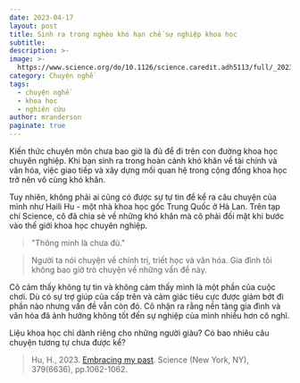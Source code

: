 ```yaml
---
date: 2023-04-17
layout: post
title: Sinh ra trong nghèo khó hạn chế sự nghiệp khoa học
subtitle:
description: >-
image: >-
  https://www.science.org/do/10.1126/science.caredit.adh5113/full/_20230310_wl.jpg
category: Chuyện nghề
tags:
  - chuyện nghề
  - khoa học
  - nghiên cứu
author: mranderson
paginate: true
---
```



Kiến thức chuyên môn chưa bao giờ là đủ để đi trên con đường khoa học chuyên nghiệp. Khi bạn sinh ra trong hoàn cảnh khó khăn về tài chính và văn hóa, việc giao tiếp và xây dựng mối quan hệ trong cộng đồng khoa học trở nên vô cùng khó khăn.

Tuy nhiên, không phải ai cũng có được sự tự tin để kể ra câu chuyện của mình như Haili Hu - một nhà khoa học gốc Trung Quốc ở Hà Lan. Trên tạp chí Science, cô đã chia sẻ về những khó khăn mà cô phải đối mặt khi bước vào thế giới khoa học chuyên nghiệp.


> "Thông minh là chưa đủ."

> Người ta nói chuyện về chính trị, triết học và văn hóa. Gia đình tôi không bao giờ trò chuyện về những vấn đề này.

Cô cảm thấy không tự tin và không cảm thấy mình là một phần của cuộc chơi. Dù có sự trợ giúp của cấp trên và cảm giác tiêu cực được giảm bớt đi phần nào nhưng vấn đề vẫn còn đó. Cô nhận ra rằng nền tảng gia đình và văn hóa đã ảnh hưởng không tốt đến sự nghiệp của mình nhiều hơn cô nghĩ.

Liệu khoa học chỉ dành riêng cho những người giàu? Có bao nhiêu câu chuyện tương tự chưa được kể?


> Hu, H., 2023. [Embracing my past](10.1126/science.caredit.adh5113). Science (New York, NY), 379(6636), pp.1062-1062.




